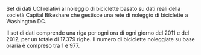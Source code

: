 Set di dati UCI relativi al noleggio di biciclette basato su dati reali della società Capital Bikeshare che gestisce una rete di noleggio di biciclette a Washington DC.<p> </p>Il set di dati comprende una riga per ogni ora di ogni giorno del 2011 e del 2012, per un totale di 17.379 righe. Il numero di biciclette noleggiate su base oraria è compreso tra 1 e 977.

<!---HONumber=Oct15_HO3-->